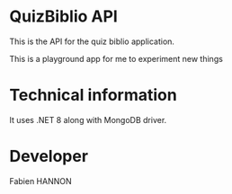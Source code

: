 # QuizBiblio API

This is the API for the quiz biblio application.

This is a playground app for me to experiment new things

# Technical information

It uses .NET 8 along with MongoDB driver.

# Developer

Fabien HANNON